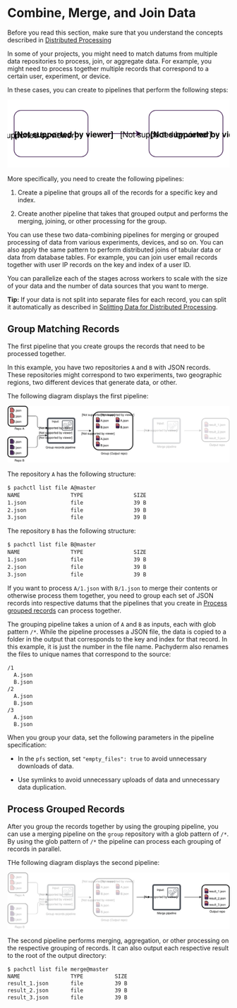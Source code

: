 # Combine, Merge, and Join Data

Before you read this section, make sure that you understand the concepts
described in [Distributed Processing](distributed_computing.html)

In some of your projects, you might need to match datums from
multiple data repositories to process, join, or aggregate data. For
example, you might need to process together multiple records that
correspond to a certain user, experiment, or device.

In these cases, you can create to pipelines that perform the following
steps:

![Steps](../images/d_steps_combine_pipelines.svg)

More specifically, you need to create the following pipelines:

1. Create a pipeline that groups all of the records for a specific
key and index.

2. Create another pipeline that takes that grouped output and performs
the merging, joining, or other processing for the group.

You can use these two data-combining pipelines for
merging or grouped processing of data from various experiments,
devices, and so on. You can also apply the same pattern to
perform distributed joins of tabular data or data from database
tables. For example, you can join user email records together
with user IP records on the key and index of a user ID.

You can parallelize each of the stages across workers to
scale with the size of your data and the number of data
sources that you want to merge.

**Tip:** If your data is not split into separate files for
each record, you can split it automatically as described in
[Splitting Data for Distributed Processing](splitting.html).

## Group Matching Records

The first pipeline that you create groups the records that
need to be processed together.

In this example, you have two repositories `A` and `B`
with JSON records.
These repositories might correspond to two experiments, two geographic
regions, two different devices that generate data, or other.

The following diagram displays the first pipeline:

![alt tag](../images/d_join1.svg)

The repository `A` has the following structure:

```bash
$ pachctl list file A@master
NAME                TYPE                SIZE
1.json              file                39 B
2.json              file                39 B
3.json              file                39 B
```

The repository `B` has the following structure:

```bash
$ pachctl list file B@master
NAME                TYPE                SIZE
1.json              file                39 B
2.json              file                39 B
3.json              file                39 B
```

If you want to process `A/1.json` with `B/1.json` to merge
their contents or otherwise process them together, you need to
group each set of JSON records into respective datums that
the pipelines that you create in
[Process grouped records](#process-grouped-records)
can process together.

The grouping pipeline takes a union of `A` and `B` as inputs,
each with glob pattern `/*`. While the pipeline processes a JSON file,
the data is copied to a folder in the output that corresponds to the
key and index for that record. In this example, it is just the
number in the file name. Pachyderm also renames the files to
unique names that correspond to the source:

```
/1
  A.json
  B.json
/2
  A.json
  B.json
/3
  A.json
  B.json
```

When you group your data, set the following parameters in the pipeline
specification:

- In the `pfs` section, set `"empty_files": true` to avoid
unnecessary downloads of data.

- Use symlinks to avoid unnecessary uploads of data and unnecessary data
duplication.

## Process Grouped Records

After you group the records together by using the grouping pipeline, you
can use a merging pipeline on the `group` repository with a glob
pattern of `/*`. By using the glob pattern of `/*`
the pipeline can process each grouping of records in parallel.

THe following diagram displays the second pipeline:

![alt tag](../images/d_join2.svg)

The second pipeline performs merging, aggregation, or other
processing on the respective grouping of records. It can also
output each respective result to the root of the output directory:

```
$ pachctl list file merge@master
NAME                TYPE          SIZE
result_1.json       file          39 B
result_2.json       file          39 B
result_3.json       file          39 B
```
